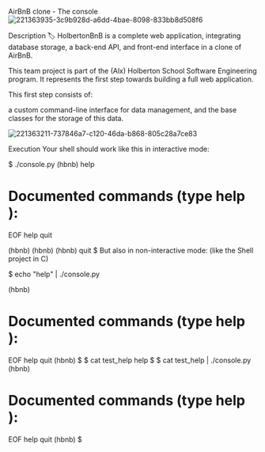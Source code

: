 AirBnB clone - The console
![221363935-3c9b928d-a6dd-4bae-8098-833bb8d508f6](https://user-images.githubusercontent.com/112869342/221410657-a2a519f1-082f-487d-a8f0-d6a37bdaf16d.png)

Description 🏷️
HolbertonBnB is a complete web application, integrating database storage, a back-end API, and front-end interface in a clone of AirBnB.

This team project is part of the (Alx) Holberton School Software Engineering program.
It represents the first step towards building a full web application.

This first step consists of:

a custom command-line interface for data management,
and the base classes for the storage of this data.


![221363211-737846a7-c120-46da-b868-805c28a7ce83](https://user-images.githubusercontent.com/112869342/221411261-4c84a094-3b27-41ec-94b6-7c5bd1097daf.png)











Execution
Your shell should work like this in interactive mode:

$ ./console.py
(hbnb) help

Documented commands (type help <topic>):
========================================
EOF help quit

(hbnb)
(hbnb)
(hbnb) quit
$
But also in non-interactive mode: (like the Shell project in C)

$ echo "help" | ./console.py

(hbnb)

Documented commands (type help <topic>):
========================================

EOF help quit
(hbnb)
$
$ cat test_help
help
$
$ cat test_help | ./console.py
(hbnb)

  
Documented commands (type help <topic>):
========================================
EOF help quit
(hbnb)
$

        
        
        
        
        
          
 

